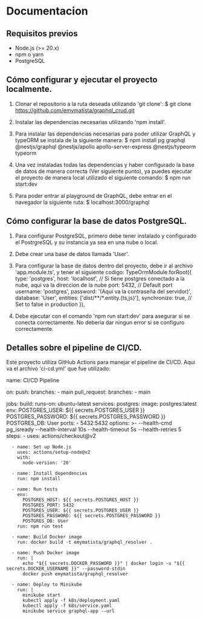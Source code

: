 # Documentacion

## Requisitos previos
  - Node.js (>= 20.x)
  - npm o yarn
  - PostgreSQL

## Cómo configurar y ejecutar el proyecto localmente.

1. Clonar el repositorio a la ruta deseada utilizando 'git clone':
   $ git clone https://github.com/emymatista/graphql_crud.git

2. Instalar las dependencias necesarias utilizando 'npm install'.

3. Para instalar las dependencias necesarias para poder utilizar GraphQL y typeORM se instala de la siguiente manera:
   $ npm install pg graphql @nestjs/graphql @nestjs/apollo apollo-server-express @nestjs/typeorm typeorm

4. Una vez instaladas todas las dependencias y haber configurado la base de datos de manera correcta (Ver siguiente punto), ya puedes ejecutar el proyecto de manera local utilizado el siguiente comando:
   $ npm run start:dev

5. Para poder entrar al playground de GraphQL, debe entrar en el navegador la siguiente ruta:
   $ localhost:3000/graphql


## Cómo configurar la base de datos PostgreSQL.

1. Para configurar PostgreSQL, primero debe tener instalado y configurado el PostrgreSQL y su instancia ya sea en una nube o local.
   
2. Debe crear una base de datos llamada 'User'.

3. Para configurar la base de datos dentro del proyecto, debe ir al archivo 'app.module.ts', y tener el siguiente codigo:
   TypeOrmModule.forRoot({
      type: 'postgres', 
      host: 'localhost', // Si tiene postgres conectado a la nube, aqui va la direccion de la nube
      port: 5432, // Default port
      username: 'postgres',
      password: '(Aqui va la contraseña del servidor)',
      database: 'User',
      entities: ['dist/**/*.entity.{ts,js}'],
      synchronize: true, // Set to false in production
    }),

4. Debe ejecutar con el comando 'npm run start:dev' para asegurar si se conecta correctamente. No deberia dar ningun error si se configuro correctamente.


## Detalles sobre el pipeline de CI/CD.

Este proyecto utiliza GitHub Actions para manejar el pipeline de CI/CD. Aqui va el archivo 'ci-cd.yml' que fue utilizado:

name: CI/CD Pipeline

on:
  push:
    branches:
      - main
  pull_request:
    branches:
      - main

jobs:
  build:
    runs-on: ubuntu-latest
    services:
      postgres:
        image: postgres:latest
        env:
          POSTGRES_USER: ${{ secrets.POSTGRES_USER }}
          POSTGRES_PASSWORD: ${{ secrets.POSTGRES_PASSWORD }}
          POSTGRES_DB: User
        ports:
          - 5432:5432
        options: >-
          --health-cmd pg_isready
          --health-interval 10s
          --health-timeout 5s
          --health-retries 5
    steps:
      - uses: actions/checkout@v2

      - name: Set up Node.js
        uses: actions/setup-node@v2
        with:
          node-version: '20'

      - name: Install dependencies
        run: npm install

      - name: Run tests
        env:
          POSTGRES_HOST: ${{ secrets.POSTGRES_HOST }}
          POSTGRES_PORT: 5432
          POSTGRES_USER: ${{ secrets.POSTGRES_USER }}
          POSTGRES_PASSWORD: ${{ secrets.POSTGRES_PASSWORD }}
          POSTGRES_DB: User
        run: npm run test

      - name: Build Docker image
        run: docker build -t emymatista/graphql_resolver .

      - name: Push Docker image
        run: |
          echo "${{ secrets.DOCKER_PASSWORD }}" | docker login -u "${{ secrets.DOCKER_USERNAME }}" --password-stdin
          docker push emymatista/graphql_resolver

      - name: Deploy to Minikube
        run: |
          minikube start
          kubectl apply -f k8s/deployment.yaml
          kubectl apply -f k8s/service.yaml
          minikube service graphql-app --url

